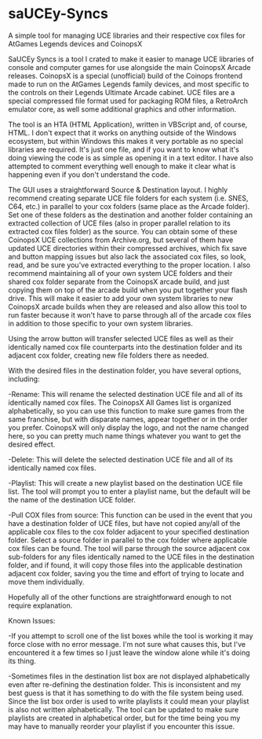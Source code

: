 # saUCEy-Syncs
A simple tool for managing UCE libraries and their respective cox files for AtGames Legends devices and CoinopsX

SaUCEy Syncs is a tool I crated to make it easier to manage UCE libraries of console and computer games for use alongside the main CoinopsX Arcade releases. CoinopsX is a special (unofficial) build of the Coinops frontend made to run on the AtGames Legends family devices, and most specific to the controls on their Legends Ultimate Arcade cabinet. UCE files are a special compressed file format used for packaging ROM files, a RetroArch emulator core, as well some additional graphics and other information.

The tool is an HTA (HTML Application), written in VBScript and, of course, HTML. I don't expect that it works on anything outside of the Windows ecosystem, but within Windows this makes it very portable as no special libraries are required. It's just one file, and if you want to know what it's doing viewing the code is as simple as opening it in a text editor.  I have also attempted to comment everything well enough to make it clear what is happening even if you don't understand the code. 

The GUI uses a straightforward Source & Destination layout. I highly recommend creating separate UCE file folders for each system (i.e. SNES, C64, etc.) in parallel to your cox folders (same place as the Arcade folder). Set one of these folders as the destination and another folder containing an extracted collection of UCE files (also in proper parallel relation to its extracted cox files folder) as the source. You can obtain some of these CoinopsX UCE collections from Archive.org, but several of them have updated UCE directories within their compressed archives, which fix save and button mapping issues but also lack the associated cox files, so look, read, and be sure you've extracted everything to the proper location. I also recommend maintaining all of your own system UCE folders and their shared cox folder separate from the CoinopsX arcade build, and just copying them on top of the arcade build when you put together your flash drive.  This will make it easier to add your own system libraries to new CoinopsX arcade builds when they are released and also allow this tool to run faster because it won't have to parse through all of the arcade cox files in addition to those specific to your own system libraries.  

Using the arrow button will transfer selected UCE files as well as their identically named cox file counterparts into the destination folder and its adjacent cox folder, creating new file folders there as needed.

With the desired files in the destination folder, you have several options, including:

-Rename: This will rename the selected destination UCE file and all of its identically named cox files. The CoinopsX All Games list is organized alphabetically, so you can use this function to make sure games from the same franchise, but with disparate names, appear together or in the order you prefer.  CoinopsX will only display the logo, and not the name changed here, so you can pretty much name things whatever you want to get the desired effect.

-Delete: This will delete the selected destination UCE file and all of its identically named cox files.

-Playlist: This will create a new playlist based on the destination UCE file list. The tool will prompt you to enter a playlist name, but the default will be the name of the destination UCE folder.

-Pull COX files from source: This function can be used in the event that you have a destination folder of UCE files, but have not copied any/all of the applicable cox files to the cox folder adjacent to your specified destination folder. Select a source folder in parallel to the cox folder where applicable cox files can be found. The tool will parse through the source adjacent cox sub-folders for any files identically named to the UCE files in the destination folder, and if found, it will copy those files into the applicable destination adjacent cox folder, saving you the time and effort of trying to locate and move them individually.

Hopefully all of the other functions are straightforward enough to not require explanation.

Known Issues:

-If you attempt to scroll one of the list boxes while the tool is working it may force close with no error message. I'm not sure what causes this, but I've encountered it a few times so I just leave the window alone while it's doing its thing.  

-Sometimes files in the destination list box are not displayed alphabetically even after re-defining the destination folder. This is inconsistent and my best guess is that it has something to do with the file system being used. Since the list box order is used to write playlists it could mean your playlist is also not written alphabetically. The tool can be updated to make sure playlists are created in alphabetical order, but for the time being you my may have to manually reorder your playlist if you encounter this issue.  
